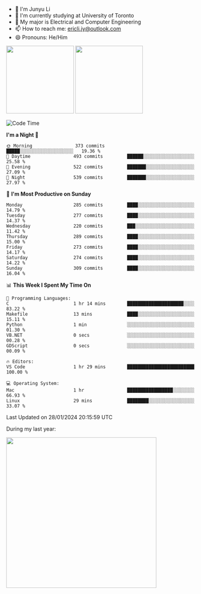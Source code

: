 ### 
- 👨 I'm Junyu Li
- 📖 I'm currently studying at University of Toronto
- 🌱 My major is Electrical and Computer Engineering
- 📫 How to reach me: ericli.jy@outlook.com
- 😄 Pronouns: He/Him

<p align="left">  
  <img height="180em" src="https://github-readme-stats-sigma-five-48.vercel.app/api?username=ericjyli&theme=tokyonight&show_icons=true&count_private=true&include_orgs=true" />
  <img height="180em" src="https://github-readme-stats-sigma-five-48.vercel.app/api/top-langs/?username=ericjyli&theme=tokyonight&count_private=true&include_orgs=true&include_orgs=true&layout=compact" />
</p>

<!--START_SECTION:waka-->
![Code Time](http://img.shields.io/badge/Code%20Time-394%20hrs%2013%20mins-blue)

**I'm a Night 🦉** 

```text
🌞 Morning                373 commits         █████░░░░░░░░░░░░░░░░░░░░   19.36 % 
🌆 Daytime                493 commits         ██████░░░░░░░░░░░░░░░░░░░   25.58 % 
🌃 Evening                522 commits         ███████░░░░░░░░░░░░░░░░░░   27.09 % 
🌙 Night                  539 commits         ███████░░░░░░░░░░░░░░░░░░   27.97 % 
```
📅 **I'm Most Productive on Sunday** 

```text
Monday                   285 commits         ████░░░░░░░░░░░░░░░░░░░░░   14.79 % 
Tuesday                  277 commits         ████░░░░░░░░░░░░░░░░░░░░░   14.37 % 
Wednesday                220 commits         ███░░░░░░░░░░░░░░░░░░░░░░   11.42 % 
Thursday                 289 commits         ████░░░░░░░░░░░░░░░░░░░░░   15.00 % 
Friday                   273 commits         ████░░░░░░░░░░░░░░░░░░░░░   14.17 % 
Saturday                 274 commits         ████░░░░░░░░░░░░░░░░░░░░░   14.22 % 
Sunday                   309 commits         ████░░░░░░░░░░░░░░░░░░░░░   16.04 % 
```


📊 **This Week I Spent My Time On** 

```text
💬 Programming Languages: 
C                        1 hr 14 mins        █████████████████████░░░░   83.22 % 
Makefile                 13 mins             ████░░░░░░░░░░░░░░░░░░░░░   15.11 % 
Python                   1 min               ░░░░░░░░░░░░░░░░░░░░░░░░░   01.30 % 
VB.NET                   0 secs              ░░░░░░░░░░░░░░░░░░░░░░░░░   00.28 % 
GDScript                 0 secs              ░░░░░░░░░░░░░░░░░░░░░░░░░   00.09 % 

🔥 Editors: 
VS Code                  1 hr 29 mins        █████████████████████████   100.00 % 

💻 Operating System: 
Mac                      1 hr                █████████████████░░░░░░░░   66.93 % 
Linux                    29 mins             ████████░░░░░░░░░░░░░░░░░   33.07 % 
```


 Last Updated on 28/01/2024 20:15:59 UTC
<!--END_SECTION:waka-->

<p> During my last year: </p>
<img height="400em" src="https://github-readme-stats-git-master-ericjyli.vercel.app/api/wakatime?username=ericjyli&layout=compact&theme=tokyonight" />

<!--
Here are some ideas to get you started:

- 🔭 I’m currently working on ...
- 🌱 I’m currently learning ...
- 👯 I’m looking to collaborate on ...
- 🤔 I’m looking for help with ...
- 💬 Ask me about ...
- 📫 How to reach me: ...
- 😄 Pronouns: ...
- ⚡ Fun fact: ...
-->
